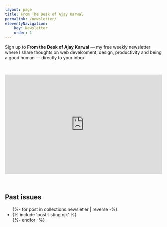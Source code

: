 ```yaml
---
layout: page
title: From The Desk of Ajay Karwal
permalink: /newsletter/
eleventyNavigation:
    key: Newsletter
    order: 1
---
```


Sign up to **From the Desk of Ajay Karwal** &mdash; my free weekly newsletter where I share thoughts on web development, design, productivity and being a good human &mdash; directly to your inbox.

<iframe src="https://ajaykarwal.substack.com/embed" width="100%" height="320" style="border:0; margin: 2rem 0" frameborder="0" scrolling="no"></iframe>

## Past issues

<ul class="unstyled">
	{%- for post in collections.newsletter | reverse -%}
	<li>{% include 'post-listing.njk' %}</li>
	{%- endfor -%}
</ul>

